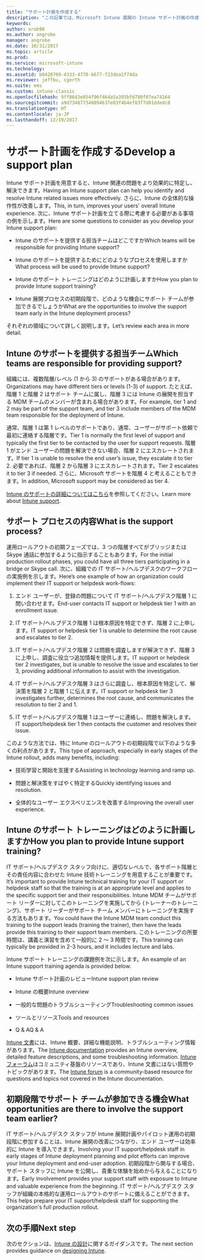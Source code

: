 ```yaml
---
title: "サポート計画を作成する"
description: "この記事では、Microsoft Intune 展開の Intune サポート計画の作成を支援します。"
keywords: 
author: arob98
ms.author: angrobe
manager: angrobe
ms.date: 10/31/2017
ms.topic: article
ms.prod: 
ms.service: microsoft-intune
ms.technology: 
ms.assetid: b9428769-4333-4778-b677-f23dea1f74da
ms.reviewer: jeffbu, cgerth
ms.suite: ems
ms.custom: intune-classic
ms.openlocfilehash: 9ff8643e854f96f464a5a393bfd780f07ea74164
ms.sourcegitcommit: a9d734877340894637e03f4b4ef83f7d01ddedc8
ms.translationtype: HT
ms.contentlocale: ja-JP
ms.lasthandoff: 12/19/2017
---
```

# <a name="develop-a-support-plan"></a><span data-ttu-id="5b743-103">サポート計画を作成する</span><span class="sxs-lookup"><span data-stu-id="5b743-103">Develop a support plan</span></span>

<span data-ttu-id="5b743-104">Intune サポート計画を用意すると、Intune 関連の問題をより効果的に特定し、解決できます。</span><span class="sxs-lookup"><span data-stu-id="5b743-104">Having an Intune support plan can help you identify and resolve Intune related issues more effectively.</span></span> <span data-ttu-id="5b743-105">さらに、Intune の全体的な操作性が改善します。</span><span class="sxs-lookup"><span data-stu-id="5b743-105">This, in turn, improves your users' overall Intune experience.</span></span> <span data-ttu-id="5b743-106">次に、Intune サポート計画を立てる際に考慮する必要がある事項の例を示します。</span><span class="sxs-lookup"><span data-stu-id="5b743-106">Here are some questions to consider as you develop your Intune support plan:</span></span>

-   <span data-ttu-id="5b743-107">Intune のサポートを提供する担当チームはどこですか</span><span class="sxs-lookup"><span data-stu-id="5b743-107">Which teams will be responsible for providing Intune support?</span></span>

-   <span data-ttu-id="5b743-108">Intune のサポートを提供するためにどのようなプロセスを使用しますか</span><span class="sxs-lookup"><span data-stu-id="5b743-108">What process will be used to provide Intune support?</span></span>

-   <span data-ttu-id="5b743-109">Intune のサポート トレーニングはどのように計画しますか</span><span class="sxs-lookup"><span data-stu-id="5b743-109">How you plan to provide Intune support training?</span></span>

-   <span data-ttu-id="5b743-110">Intune 展開プロセスの初期段階で、どのような機会にサポート チームが参加できるでしょうか</span><span class="sxs-lookup"><span data-stu-id="5b743-110">What are the opportunities to involve the support team early in the Intune deployment process?</span></span>

<span data-ttu-id="5b743-111">それぞれの領域について詳しく説明します。</span><span class="sxs-lookup"><span data-stu-id="5b743-111">Let’s review each area in more detail.</span></span>

## <a name="which-teams-are-responsible-for-providing-support"></a><span data-ttu-id="5b743-112">Intune のサポートを提供する担当チーム</span><span class="sxs-lookup"><span data-stu-id="5b743-112">Which teams are responsible for providing support?</span></span>

<span data-ttu-id="5b743-113">組織には、複数階層/レベル (1 から 3) のサポートがある場合があります。</span><span class="sxs-lookup"><span data-stu-id="5b743-113">Organizations may have different tiers or levels (1-3) of support.</span></span> <span data-ttu-id="5b743-114">たとえば、階層 1 と階層 2 はサポート チームに属し、階層 3 には Intune の展開を担当する MDM チームのメンバーが含まれる場合があります。</span><span class="sxs-lookup"><span data-stu-id="5b743-114">For example, tier 1 and 2 may be part of the support team, and tier 3 include members of the MDM team responsible for the deployment of Intune.</span></span>

<span data-ttu-id="5b743-115">通常、階層 1 は第 1 レベルのサポートであり、通常、ユーザーがサポート依頼で最初に連絡する階層です。</span><span class="sxs-lookup"><span data-stu-id="5b743-115">Tier 1 is normally the first level of support and typically the first tier to be contacted by the user for support requests.</span></span> <span data-ttu-id="5b743-116">階層 1 がエンド ユーザーの問題を解決できない場合、階層 2 にエスカレートされます。</span><span class="sxs-lookup"><span data-stu-id="5b743-116">If tier 1 is unable to resolve the end user’s issue, they escalate it to tier 2.</span></span> <span data-ttu-id="5b743-117">必要であれば、階層 2 から階層 3 にエスカレートされます。</span><span class="sxs-lookup"><span data-stu-id="5b743-117">Tier 2 escalates it to tier 3 if needed.</span></span> <span data-ttu-id="5b743-118">さらに、Microsoft サポートを階層 4 と考えることもできます。</span><span class="sxs-lookup"><span data-stu-id="5b743-118">In addition, Microsoft support may be considered as tier 4.</span></span>

<span data-ttu-id="5b743-119">[Intune のサポートの詳細についてはこちら](/intune/get-support)を参照してください。</span><span class="sxs-lookup"><span data-stu-id="5b743-119">Learn more about [Intune support](/intune/get-support).</span></span>

## <a name="what-is-the-support-process"></a><span data-ttu-id="5b743-120">サポート プロセスの内容</span><span class="sxs-lookup"><span data-stu-id="5b743-120">What is the support process?</span></span>

<span data-ttu-id="5b743-121">運用ロールアウトの初期フェーズでは、3 つの階層すべてがブリッジまたは Skype 通話に参加するように指示することもあります。</span><span class="sxs-lookup"><span data-stu-id="5b743-121">For the initial production rollout phases, you could have all three tiers participating in a bridge or Skype call.</span></span> <span data-ttu-id="5b743-122">次に、組織での IT サポート/ヘルプデスクのワークフローの実施例を示します。</span><span class="sxs-lookup"><span data-stu-id="5b743-122">Here’s one example of how an organization could implement their IT support or helpdesk work-flows:</span></span>

1.  <span data-ttu-id="5b743-123">エンド ユーザーが、登録の問題について IT サポート/ヘルプデスク階層 1 に問い合わせます。</span><span class="sxs-lookup"><span data-stu-id="5b743-123">End-user contacts IT support or helpdesk tier 1 with an enrollment issue.</span></span>

2.  <span data-ttu-id="5b743-124">IT サポート/ヘルプデスク階層 1 は根本原因を特定できず、階層 2 に上申します。</span><span class="sxs-lookup"><span data-stu-id="5b743-124">IT support or helpdesk tier 1 is unable to determine the root cause and escalates to tier 2.</span></span>

3.  <span data-ttu-id="5b743-125">IT サポート/ヘルプデスク階層 2 は問題を調査しますが解決できず、階層 3 に上申し、調査に役立つ追加情報を提供します。</span><span class="sxs-lookup"><span data-stu-id="5b743-125">IT support or helpdesk tier 2 investigates, but is unable to resolve the issue and escalates to tier 3, providing additional information to assist with the investigation.</span></span>

4.  <span data-ttu-id="5b743-126">IT サポート/ヘルプデスク階層 3 はさらに調査し、根本原因を特定して、解決策を階層 2 と階層 1 に伝えます。</span><span class="sxs-lookup"><span data-stu-id="5b743-126">IT support or helpdesk tier 3 investigates further, determines the root cause, and communicates the resolution to tier 2 and 1.</span></span>

5.  <span data-ttu-id="5b743-127">IT サポート/ヘルプデスク階層 1 はユーザーに連絡し、問題を解決します。</span><span class="sxs-lookup"><span data-stu-id="5b743-127">IT support/helpdesk tier 1 then contacts the customer and resolves their issue.</span></span>

<span data-ttu-id="5b743-128">このような方法では、特に Intune のロールアウトの初期段階で以下のような多くの利点があります。</span><span class="sxs-lookup"><span data-stu-id="5b743-128">This type of approach, especially in early stages of the Intune rollout, adds many benefits, including:</span></span>

-   <span data-ttu-id="5b743-129">技術学習と開始を支援する</span><span class="sxs-lookup"><span data-stu-id="5b743-129">Assisting in technology learning and ramp up.</span></span>

-   <span data-ttu-id="5b743-130">問題と解決策をすばやく特定する</span><span class="sxs-lookup"><span data-stu-id="5b743-130">Quickly identifying issues and resolution.</span></span>

-   <span data-ttu-id="5b743-131">全体的なユーザー エクスペリエンスを改善する</span><span class="sxs-lookup"><span data-stu-id="5b743-131">Improving the overall user experience.</span></span>

## <a name="how-you-plan-to-provide-intune-support-training"></a><span data-ttu-id="5b743-132">Intune のサポート トレーニングはどのように計画しますか</span><span class="sxs-lookup"><span data-stu-id="5b743-132">How you plan to provide Intune support training?</span></span>

<span data-ttu-id="5b743-133">IT サポート/ヘルプデスク スタッフ向けに、適切なレベルで、各サポート階層とその責任内容に合わせた Intune 技術トレーニングを用意することが重要です。</span><span class="sxs-lookup"><span data-stu-id="5b743-133">It’s important to provide Intune technical training for your IT support or helpdesk staff so that the training is at an appropriate level and applies to the specific support tier and their responsibilities.</span></span> <span data-ttu-id="5b743-134">Intune MDM チームがサポート リーダーに対してこのトレーニングを実施してから (トレーナーのトレーニング)、サポート リーダーがサポート チーム メンバーにトレーニングを実施する方法もあります。</span><span class="sxs-lookup"><span data-stu-id="5b743-134">You could have the Intune MDM team conduct this training to the support leads (training the trainer), then have the leads provide this training to their support team members.</span></span> <span data-ttu-id="5b743-135">このトレーニングの所要時間は、講義と演習を含めて一般的に 2 ～ 3 時間です。</span><span class="sxs-lookup"><span data-stu-id="5b743-135">This training can typically be provided in 2-3 hours, and it includes lecture and labs.</span></span>

<span data-ttu-id="5b743-136">Intune サポート トレーニングの課題例を次に示します。</span><span class="sxs-lookup"><span data-stu-id="5b743-136">An example of an Intune support training agenda is provided below.</span></span>

-   <span data-ttu-id="5b743-137">Intune サポート計画のレビュー</span><span class="sxs-lookup"><span data-stu-id="5b743-137">Intune support plan review</span></span>

-   <span data-ttu-id="5b743-138">Intune の概要</span><span class="sxs-lookup"><span data-stu-id="5b743-138">Intune overview</span></span>

-   <span data-ttu-id="5b743-139">一般的な問題のトラブルシューティング</span><span class="sxs-lookup"><span data-stu-id="5b743-139">Troubleshooting common issues</span></span>

-   <span data-ttu-id="5b743-140">ツールとリソース</span><span class="sxs-lookup"><span data-stu-id="5b743-140">Tools and resources</span></span>

-   <span data-ttu-id="5b743-141">Q & A</span><span class="sxs-lookup"><span data-stu-id="5b743-141">Q & A</span></span>

<span data-ttu-id="5b743-142">[Intune 文書](https://docs.microsoft.com/intune/)には、Intune 概要、詳細な機能説明、トラブルシューティング情報があります。</span><span class="sxs-lookup"><span data-stu-id="5b743-142">The [Intune documentation](https://docs.microsoft.com/intune/) provides an Intune overview,  detailed feature descriptions, and some troubleshooting information.</span></span> <span data-ttu-id="5b743-143">[Intune フォーラム](https://social.technet.microsoft.com/Forums/en-US/home)はコミュニティ基盤のリソースであり、Intune 文書にはない質問やトピックがあります。</span><span class="sxs-lookup"><span data-stu-id="5b743-143">The [Intune forum](https://social.technet.microsoft.com/Forums/en-US/home) is a community-based resource for questions and topics not covered in the Intune documentation.</span></span>

## <a name="what-opportunities-are-there-to-involve-the-support-team-earlier"></a><span data-ttu-id="5b743-144">初期段階でサポート チームが参加できる機会</span><span class="sxs-lookup"><span data-stu-id="5b743-144">What opportunities are there to involve the support team earlier?</span></span>

<span data-ttu-id="5b743-145">IT サポート/ヘルプデスク スタッフが Intune 展開計画やパイロット運用の初期段階に参加することは、Intune 展開の改善につながり、エンド ユーザーは効率的に Intune を導入できます。</span><span class="sxs-lookup"><span data-stu-id="5b743-145">Involving your IT support/helpdesk staff in early stages of Intune deployment planning and pilot efforts can improve your Intune deployment and end-user adoption.</span></span> <span data-ttu-id="5b743-146">初期段階から関与する場合、サポート スタッフに Intune を公開し、貴重な体験を始めから与えることになります。</span><span class="sxs-lookup"><span data-stu-id="5b743-146">Early involvement provides your support staff with exposure to Intune and valuable experience from the beginning.</span></span> <span data-ttu-id="5b743-147">IT サポート/ヘルプデスク スタッフが組織の本格的な運用ロールアウトのサポートに備えることができます。</span><span class="sxs-lookup"><span data-stu-id="5b743-147">This helps prepare your IT support/helpdesk staff for supporting the organization's full production rollout.</span></span>

## <a name="next-step"></a><span data-ttu-id="5b743-148">次の手順</span><span class="sxs-lookup"><span data-stu-id="5b743-148">Next step</span></span>

<span data-ttu-id="5b743-149">次のセクションは、[Intune の設計](planning-guide-design.md)に関するガイダンスです。</span><span class="sxs-lookup"><span data-stu-id="5b743-149">The next section provides guidance on [designing Intune](planning-guide-design.md).</span></span>
